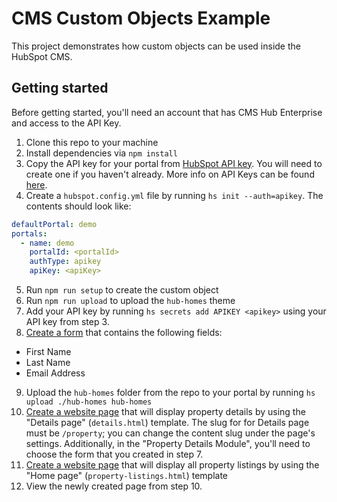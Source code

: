 # CMS Custom Objects Example

This project demonstrates how custom objects can be used inside the HubSpot CMS.

## Getting started

Before getting started, you'll need an account that has CMS Hub Enterprise and access to the API Key.

1. Clone this repo to your machine
2. Install dependencies via `npm install`
3. Copy the API key for your portal from [HubSpot API key](https://app.hubspot.com/l/api-key). You will need to create one if you haven't already. More info on API Keys can be found [here](https://knowledge.hubspot.com/integrations/how-do-i-get-my-hubspot-api-key).
4. Create a `hubspot.config.yml` file by running `hs init --auth=apikey`. The contents should look like:

```yaml
defaultPortal: demo
portals:
  - name: demo
    portalId: <portalId>
    authType: apikey
    apiKey: <apiKey>
```

5. Run `npm run setup` to create the custom object
6. Run `npm run upload` to upload the `hub-homes` theme
7. Add your API key by running `hs secrets add APIKEY <apikey>` using your API key from step 3.
8. [Create a form](https://app.hubspot.com/l/forms) that contains the following fields:
- First Name
- Last Name
- Email Address
9. Upload the `hub-homes` folder from the repo to your portal by running `hs upload ./hub-homes hub-homes`
10. [Create a website page](https://app.hubspot.com/l/website) that will display property details by using the "Details page" (`details.html`) template. The slug for for Details page must be `/property`; you can change the content slug under the page's settings. Additionally, in the "Property Details Module", you'll need to choose the form that you created in step 7.
11. [Create a website page](https://app.hubspot.com/l/website) that will display all property listings by using the "Home page" (`property-listings.html`) template
12. View the newly created page from step 10.
